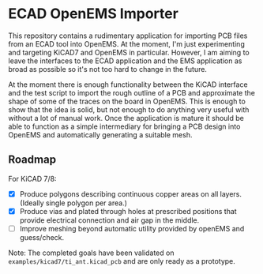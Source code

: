 # ECAD OpenEMS Importer

This repository contains a rudimentary application for importing PCB files from an ECAD tool into
OpenEMS. At the moment, I'm just experimenting and targeting KiCAD7 and OpenEMS in particular.
However, I am aiming to leave the interfaces to the ECAD application and the EMS application as
broad as possible so it's not too hard to change in the future. 

At the moment there is enough functionality between the KiCAD interface and the test script to
import the rough outline of a PCB and approximate the shape of some of the traces on the board
in OpenEMS. This is enough to show that the idea is solid, but not enough to do anything very useful
with without a lot of manual work. Once the application is mature it should be able to function as a
simple intermediary for bringing a PCB design into OpenEMS and automatically generating a suitable
mesh.

## Roadmap

For KiCAD 7/8:

- [x] Produce polygons describing continuous copper areas on all layers.
      (Ideally single polygon per area.)
- [x] Produce vias and plated through holes at prescribed positions that provide electrical
      connection and air gap in the middle.
- [ ] Improve meshing beyond automatic utility provided by openEMS and guess/check.

Note: The completed goals have been validated on `examples/kicad7/ti_ant.kicad_pcb` and are only
ready as a prototype.